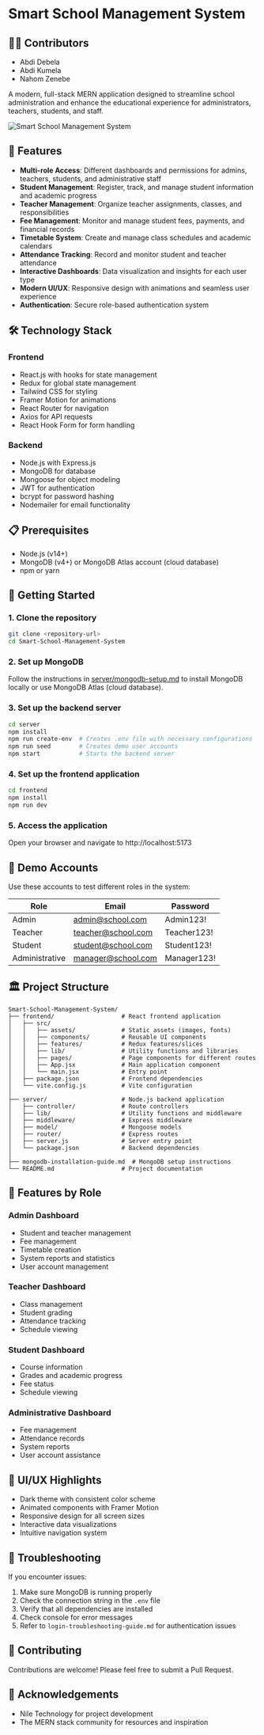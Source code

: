 # Smart School Management System

## 👨‍💻 Contributors

- Abdi Debela
- Abdi Kumela
- Nahom Zenebe

A modern, full-stack MERN application designed to streamline school administration and enhance the educational experience for administrators, teachers, students, and staff.

![Smart School Management System](frontend/src/assets/logo.png)

## 🌟 Features

- **Multi-role Access**: Different dashboards and permissions for admins, teachers, students, and administrative staff
- **Student Management**: Register, track, and manage student information and academic progress
- **Teacher Management**: Organize teacher assignments, classes, and responsibilities
- **Fee Management**: Monitor and manage student fees, payments, and financial records
- **Timetable System**: Create and manage class schedules and academic calendars
- **Attendance Tracking**: Record and monitor student and teacher attendance
- **Interactive Dashboards**: Data visualization and insights for each user type
- **Modern UI/UX**: Responsive design with animations and seamless user experience
- **Authentication**: Secure role-based authentication system

## 🛠️ Technology Stack

### Frontend
- React.js with hooks for state management
- Redux for global state management
- Tailwind CSS for styling
- Framer Motion for animations
- React Router for navigation
- Axios for API requests
- React Hook Form for form handling

### Backend
- Node.js with Express.js
- MongoDB for database
- Mongoose for object modeling
- JWT for authentication
- bcrypt for password hashing
- Nodemailer for email functionality

## 📋 Prerequisites

- Node.js (v14+)
- MongoDB (v4+) or MongoDB Atlas account (cloud database)
- npm or yarn

## 🚀 Getting Started

### 1. Clone the repository
```bash
git clone <repository-url>
cd Smart-School-Management-System
```

### 2. Set up MongoDB
Follow the instructions in [server/mongodb-setup.md](server/mongodb-setup.md) to install MongoDB locally or use MongoDB Atlas (cloud database).

### 3. Set up the backend server
```bash
cd server
npm install
npm run create-env  # Creates .env file with necessary configurations
npm run seed        # Creates demo user accounts
npm start           # Starts the backend server
```

### 4. Set up the frontend application
```bash
cd frontend
npm install
npm run dev
```

### 5. Access the application
Open your browser and navigate to http://localhost:5173

## 👥 Demo Accounts

Use these accounts to test different roles in the system:

| Role | Email | Password |
|------|-------|----------|
| Admin | admin@school.com | Admin123! |
| Teacher | teacher@school.com | Teacher123! |
| Student | student@school.com | Student123! |
| Administrative | manager@school.com | Manager123! |

## 🏛️ Project Structure

```
Smart-School-Management-System/
├── frontend/                   # React frontend application
│   ├── src/
│   │   ├── assets/             # Static assets (images, fonts)
│   │   ├── components/         # Reusable UI components
│   │   ├── features/           # Redux features/slices
│   │   ├── lib/                # Utility functions and libraries
│   │   ├── pages/              # Page components for different routes
│   │   ├── App.jsx             # Main application component
│   │   └── main.jsx            # Entry point
│   ├── package.json            # Frontend dependencies
│   └── vite.config.js          # Vite configuration
│
├── server/                     # Node.js backend application
│   ├── controller/             # Route controllers
│   ├── lib/                    # Utility functions and middleware
│   ├── middleware/             # Express middleware
│   ├── model/                  # Mongoose models
│   ├── router/                 # Express routes
│   ├── server.js               # Server entry point
│   └── package.json            # Backend dependencies
│
├── mongodb-installation-guide.md  # MongoDB setup instructions
└── README.md                   # Project documentation
```

## 📱 Features by Role

### Admin Dashboard
- Student and teacher management
- Fee management
- Timetable creation
- System reports and statistics
- User account management

### Teacher Dashboard
- Class management
- Student grading
- Attendance tracking
- Schedule viewing

### Student Dashboard
- Course information
- Grades and academic progress
- Fee status
- Schedule viewing

### Administrative Dashboard
- Fee management
- Attendance records
- System reports
- User account assistance

## 🎨 UI/UX Highlights

- Dark theme with consistent color scheme
- Animated components with Framer Motion
- Responsive design for all screen sizes
- Interactive data visualizations
- Intuitive navigation system

## 🔧 Troubleshooting

If you encounter issues:

1. Make sure MongoDB is running properly
2. Check the connection string in the `.env` file
3. Verify that all dependencies are installed
4. Check console for error messages
5. Refer to `login-troubleshooting-guide.md` for authentication issues

## 🤝 Contributing

Contributions are welcome! Please feel free to submit a Pull Request.

## 🙏 Acknowledgements

- Nile Technology for project development
- The MERN stack community for resources and inspiration 
